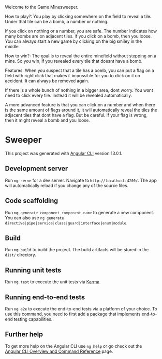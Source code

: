 Welcome to the Game Minesweeper.


How to play?:
You play by clicking somewhere on the field to reveal a tile.
Under that tile can be a bomb, a number or nothing.

If you click on nothing or a number, you are safe.
The number indicates how many bombs are on adjacent tiles.
If you click on a bomb, then you loose.
You can always start a new game by clicking on the big smiley in the middle.


How to win?:
The goal is to reveal the entire minefield without stepping on a mine.
So you win, if you revealed every tile that doesnt have a bomb.


Features: 
When you suspect that a tile has a bomb, you can put a flag on a field with right click that makes it impossible for you to click on it on accident.
It can always be removed again.

If there is a whole bunch of nothing in a bigger area, dont worry. You wont need to click every tile. Instead it will be revealed automatically.

A more advanced feature is that you can click on a number and when there is the same amount of flags around it, it will automatically reveal the tiles the adjacent tiles that dont have a flag.
But be careful. If your flag is wrong, then it might reveal a bomb and you loose.


# Sweeper

This project was generated with [Angular CLI](https://github.com/angular/angular-cli) version 13.0.1.

## Development server

Run `ng serve` for a dev server. Navigate to `http://localhost:4200/`. The app will automatically reload if you change any of the source files.

## Code scaffolding

Run `ng generate component component-name` to generate a new component. You can also use `ng generate directive|pipe|service|class|guard|interface|enum|module`.

## Build

Run `ng build` to build the project. The build artifacts will be stored in the `dist/` directory.

## Running unit tests

Run `ng test` to execute the unit tests via [Karma](https://karma-runner.github.io).

## Running end-to-end tests

Run `ng e2e` to execute the end-to-end tests via a platform of your choice. To use this command, you need to first add a package that implements end-to-end testing capabilities.

## Further help

To get more help on the Angular CLI use `ng help` or go check out the [Angular CLI Overview and Command Reference](https://angular.io/cli) page.
